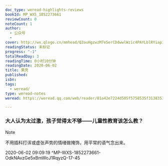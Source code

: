```yaml
---
doc_type: weread-highlights-reviews
bookId: MP_WXS_1852273661
reviewCount: 0
noteCount: 1
author:
  - 公众号
  - 
cover: http://wx.qlogo.cn/mmhead/Q3auHgzwzM7e5erCDdwwlWzic4PAYLblRYiapiapWRU0rqsXjUjHibvPZA/0
readingStatus: 未标记
progress: "-1"
totalReadDay: 3
readingTime: 0小时10分钟
readingDate: 2020-06-02
title: 果壳
published: 
isbn: 
tags:
  - weread/
type: weread-notes
weread: https://weread.qq.com/web/reader/01a42e7224d505f5758535f31383532323733363631e3c

---
```



### 大人认为太过激，孩子觉得太不够——儿童性教育该怎么教？

> [!NOTE] 
> 不用插科打诨或虚张声势的情绪做掩饰，用平常的语气念出来。
> 
> 2020-06-02 09:09:19 ^MP-WXS-1852273661-OdkNAvzGe5xBmWcJ1RqyzQ-17-45

